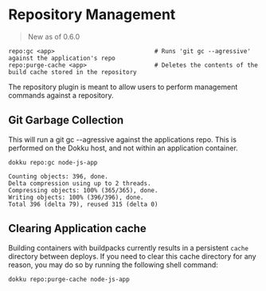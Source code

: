 # Repository Management

> New as of 0.6.0

```
repo:gc <app>                            # Runs 'git gc --agressive' against the application's repo
repo:purge-cache <app>                   # Deletes the contents of the build cache stored in the repository
```

The repository plugin is meant to allow users to perform management commands against a repository.

## Git Garbage Collection

This will run a git gc --agressive against the applications repo. This is performed on the Dokku host, and not within an application container.

```shell
dokku repo:gc node-js-app
```

```
Counting objects: 396, done.
Delta compression using up to 2 threads.
Compressing objects: 100% (365/365), done.
Writing objects: 100% (396/396), done.
Total 396 (delta 79), reused 315 (delta 0)
```

## Clearing Application cache

Building containers with buildpacks currently results in a persistent `cache` directory between deploys. If you need to clear this cache directory for any reason, you may do so by running the following shell command:

```shell
dokku repo:purge-cache node-js-app
```
